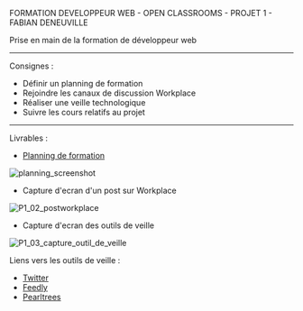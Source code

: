 FORMATION DEVELOPPEUR WEB - OPEN CLASSROOMS - PROJET 1 - FABIAN DENEUVILLE

Prise en main de la formation de développeur web

----

Consignes :
- Définir un planning de formation
- Rejoindre les canaux de discussion Workplace
- Réaliser une veille technologique
- Suivre les cours relatifs au projet

----

Livrables :

- <a href="https://calendar.google.com/calendar/embed?src=griu8u3uhtmlo7p1eb2furpgv4%40group.calendar.google.com&ctz=Europe%2FParis" target="_blank">Planning de formation</a>

![planning_screenshot](https://user-images.githubusercontent.com/94392055/147943672-6bf940ec-f43c-4b7e-bdea-00920b4e862a.png)

- Capture d'ecran d'un post sur Workplace

![P1_02_postworkplace](https://user-images.githubusercontent.com/94392055/147943177-6b56ddfc-b5d1-4ab5-b40b-bda7f6c6fa78.png)

- Capture d'ecran des outils de veille

![P1_03_capture_outil_de_veille](https://user-images.githubusercontent.com/94392055/147947909-d135d80e-8f89-4f23-83b9-b28b474457fa.png)

Liens vers les outils de veille :

- <a href="https://twitter.com/FaaabDeneuville">Twitter</a>
- <a href="https://feedly.com/i/subscription/feed%2Fhttps%3A%2F%2Ffeedly.com%2Ff%2FHlFUHR7uNJ0Sl6PZR5zTQdNl">Feedly</a>
- <a href="https://www.pearltrees.com/fabiandeneuville">Pearltrees</a>

